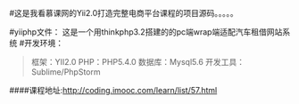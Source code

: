 ﻿
#这是我看慕课网的Yii2.0打造完整电商平台课程的项目源码。。。。。

#yiiphp文件：
这是一个用thinkphp3.2搭建的的pc端wrap端适配汽车租借网站系统
#开发环境：
>框架：YII2.0
>PHP：PHP5.4.0 
>数据库：Mysql5.6 
>开发工具：Sublime/PhpStorm

####课程地址:http://coding.imooc.com/learn/list/57.html
